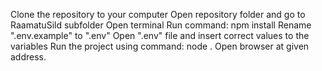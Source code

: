 Clone the repository to your computer
Open repository folder and go to RaamatuSild subfolder
Open terminal
Run command: npm install
Rename ".env.example" to ".env"
Open ".env" file and insert correct values to the variables
Run the project using command: node .
Open browser at given address.